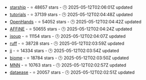 - [starship](https://github.com/starship/starship) - ⭐ 48657 stars - 🕒 2025-05-12T02:06:01Z updated
- [tutorials](https://github.com/eugenp/tutorials) - ⭐ 37139 stars - 🕒 2025-05-12T02:04:48Z updated
- [OpenHands](https://github.com/All-Hands-AI/OpenHands) - ⭐ 54052 stars - 🕒 2025-05-12T02:04:42Z updated
- [AFFiNE](https://github.com/toeverything/AFFiNE) - ⭐ 50655 stars - 🕒 2025-05-12T02:04:24Z updated
- [jsoup](https://github.com/jhy/jsoup) - ⭐ 11154 stars - 🕒 2025-05-12T02:04:07Z updated
- [ruff](https://github.com/astral-sh/ruff) - ⭐ 38728 stars - 🕒 2025-05-12T02:03:59Z updated
- [jj](https://github.com/jj-vcs/jj) - ⭐ 14334 stars - 🕒 2025-05-12T02:03:54Z updated
- [biome](https://github.com/biomejs/biome) - ⭐ 18784 stars - 🕒 2025-05-12T02:03:50Z updated
- [MNN](https://github.com/alibaba/MNN) - ⭐ 10763 stars - 🕒 2025-05-12T02:02:57Z updated
- [dataease](https://github.com/dataease/dataease) - ⭐ 20057 stars - 🕒 2025-05-12T02:02:51Z updated
